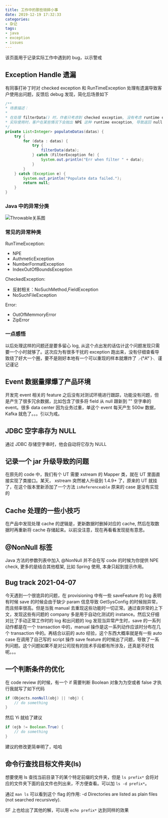 ```yaml
---
title: 工作中的那些琐碎小事
date: 2019-12-19 17:32:33
categories:
- 杂记
tags:
- java
- exception
- issues
---
```

该页面用于记录实际工作中遇到的 bug，以示警戒

## Exception Handle 遗漏

有同事打补丁时对 checked exception 和 RunTimeException 处理有遗漏导致客户使用出问题，反馈后 debug 发现，简化后场景如下

```java
/**
* 场景描述：
*
* 在处理 filterData() 时，作者只考虑到 checked exception, 没有考虑 runtime exception.
* 实际使用时，客户在某些情况下会抛出 NPE 这种 runtime exception, 导致返回 null, 显示出现错误
*/
private List<Integer> populateDatas(datas) {
    try {
        for (data : datas) {
            try {
                filterData(data);
            } catch (FilterException fe) {
                System.out.println("Err when filter " + data);
            }
        }
    } catch (Exception e) {
        System.out.println("Populate data failed.");
        return null;
    }
}
```

### Java 中的异常分类

![Throwable关系图](relation.png)

### 常见的异常种类

RunTimeException:

* NPE
* AuthmeticException
* NumberFormatException
* IndexOutOfBoundsException

CheckedException:

* 反射相关：NoSuchMethod,FieldException
* NoSuchFileException

Error:

* OutOfMemmoryError
* ZipError

### 一点感悟

以后处理这样的问题还是要多留心 log, 从这个点出发的话估计这个问题发现只需要一个小时就够了。这次应为有很多干扰的 exception 跑出来，没有仔细查看导致绕了好大一个圈，要不是刚好本地有一个可以重现的样本就爆炸了╭(°A°`)╮ 谨记谨记

## Event 数据量撑爆了产品环境

开发完 event 相关的 feature 之后没有对测试环境进行跟踪，功能没有问题，但是产生了很多冗余数据，比如包含了很多将 field 从 null 跟新到 "" 空字串的 event。很多 data center 因为业务过重，单这个 event 每天产生 500w 数据，Kafka 就危了。。。引以为戒。

## JDBC 空字串存为 NULL

通过 JDBC 存储空字串时，他会自动将它存为 NULL

## 记录一个 jar 升级导致的问题

在原先的 code 中，我们有个 UT 需要 xstream 的 Mapper 类，就在 UT 里面直接实现了类接口。某天， xstream 突然被人升级到 1.4.9+ 了，原来的 UT 就挂了，在这个版本里新添加了一个方法 `isReferenceable` 原来的 case 是没有实现的

## Cache 处理的一些小技巧

在产品中发现处理 cache 的逻辑是，更新数据时删掉对应的 cache, 然后在取数据时再重新将 cache 存储起来。以前没注意，现在再看看发现挺有意思。

## @NonNull 标签

Java 方法的参数列表中加入 @NonNull 并不会在写 code 的时候为你提供 NPE check, 更多的是结合其他框架, 比如 Spring 使用, 本身只起到提示作用。

## Bug track 2021-04-07

今天遇到一个很诡异的问题，在 provisioning 中有一些 saveFeature 的 log 表明有时候 save 的时候会由于缺少 param 信息导致 GetSysConfig 的时候抛异常，而且频率很高。但是当我 manual 去重现这些功能时一切正常。通过查异常的上下文，发现这些有问题的 company 多是用于自动化测试的 instance。然后又仔细对比了手动正常工作时的 log 和出问题的 log 发现当异常产生时，save 的一系列动作都是在一个 transaction 中的，manual 操作是这一系列动作应该时分布在几个 transaction 中的。再结合以前的 auto 经验，这个东西大概率就是有一些 auto case 在调用了自己写的 script 操作 save feature 的时候出了问题，导致了一系列问题。这个问题如果不是对公司现有的技术手段都有所涉及，还真是不好找呢。。。

## 一个判断条件的优化

在 code review 的时候，有一个 if 需要判断 Boolean 对象为为空或者 false 才执行我就写了如下代码

```java
if (Objects.nonNull(obj) || !obj) {
    // do something
}
```

然后 Yi 就给了建议

```java
if (ojb != Boolean.True) {
    // do something
}
```

建议的修改更简单明了，哈哈

## 命令行查找目标文件夹(ls)

想要使用 ls 查找当前目录下的某个特定前缀的文件夹，但是 `ls prefix*` 会将对应的文件夹下面的自文件也列出来，不方便查看。可以加 `ls -d prefix*`。

通过 `man ls` 可以看到这个 flag 的作用: -d      Directories are listed as plain files (not searched recursively).

SF 上也给出了其他的解，可以用 `echo prefix*` 达到同样的效果
